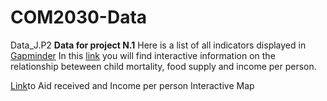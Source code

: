 # COM2030-Data
Data_J.P2
**Data for project N.1**
Here is a list of all indicators displayed in [Gapminder](http://www.gapminder.org/data/)
In this [link](http://www.gapminder.org/world/#$majorMode=chart$is;shi=t;ly=2003;lb=f;il=t;fs=11;al=30;stl=t;st=t;nsl=t;se=t$wst;tts=C$ts;sp=5.59290322580644;ti=2007$zpv;v=0$inc_x;mmid=XCOORDS;iid=phAwcNAVuyj1jiMAkmq1iMg;by=ind$inc_y;mmid=YCOORDS;iid=0ArfEDsV3bBwCdGlYVVpXX20tbU13STZyVG0yNkRrZnc;by=ind$inc_s;uniValue=8.21;iid=0ArfEDsV3bBwCcGhBd2NOQVZ1eWowNVpSNjl1c3lRSWc;by=ind$inc_c;uniValue=255;gid=CATID0;by=grp$map_x;scale=log;dataMin=194;dataMax=96846$map_y;scale=lin;dataMin=1418;dataMax=3819$map_s;sma=17;smi=2$cd;bd=0$inds=) you will find interactive information on the relationship beteween child mortality, food supply and income per person. 

[Link](http://www.gapminder.org/world/#$majorMode=chart$is;shi=t;ly=2003;lb=f;il=t;fs=11;al=30;stl=t;st=t;nsl=t;se=t$wst;tts=C$ts;sp=5.59290322580644;ti=2009$zpv;v=0$inc_x;mmid=XCOORDS;iid=phAwcNAVuyj1jiMAkmq1iMg;by=ind$inc_y;mmid=YCOORDS;iid=tzK6dx2JltRfVXFI1ADh84w;by=ind$inc_s;uniValue=8.21;iid=tKOphM3UPRd94T6C6pmsuXw;by=ind$inc_c;uniValue=255;gid=CATID0;by=grp$map_x;scale=log;dataMin=194;dataMax=96846$map_y;scale=lin;dataMin=-2.701;dataMax=242$map_s;sma=15;smi=2$cd;bd=0$inds=)to Aid received and Income per person Interactive Map
